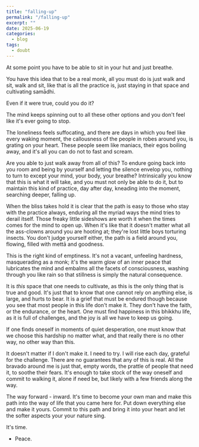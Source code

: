 ```yaml
--- 
title: "falling-up"
permalink: "/falling-up" 
excerpt: ""
date: 2025-06-19
categories:
  - blog
tags: 
  - doubt 
--- 
```


At some point you have to be able to sit in your hut and just breathe. 

You have this idea that to be a real monk, all you must do is just walk and sit, walk and sit, like that is all the practice is, just staying in that space and cultivating samādhi. 

Even if it were true, could you do it? 

The mind keeps spinning out to all these other options and you don't feel like it's ever going to stop. 

The loneliness feels suffocating, and there are days in which you feel like every waking moment, the callousness of the people in robes around you, is grating on your heart. These people seem like maniacs, their egos boiling away, and it's all you can do not to fast and scream. 

Are you able to just walk away from all of this? To endure going back into you room and being by yourself and letting the silence envelop you, nothing to turn to except your mind, your body, your breathe? Intrinsically you know that this is what it will take, and you must not only be able to do it, but to maintain this kind of practice, day after day, kneading into the moment, searching deeper, falling up. 

When the bliss takes hold it is clear that the path is easy to those who stay with the practice always, enduring all the myriad ways the mind tries to derail itself. Those freaky little sideshows are worth it when the times comes for the mind to open up. When it's like that it doesn't matter what all the ass-clowns around you are hooting at; they're lost little boys torturing insects. You don't judge yourself either, the path is a field around you, flowing, filled with mettā and goodness.  

This is the right kind of emptiness. It's not a vacant, unfeeling hardness,  masquerading as a monk; it's the warm glow of an inner peace that lubricates the mind and embalms all the facets of consciousness, washing through you like rain so that stillness is simply the natural consequence. 

It is *this* space that one needs to cultivate, as this is the only thing that is true and good. It's just that to know that one cannot rely on anything else, is large, and hurts to bear. It is a grief that must be endured though because you see that most people in this life don't make it. They don't have the faith, or the endurance, or the heart. One must find happiness in this bhikkhu life, as it is full of challenges, and the joy is all we have to keep us going. 

If one finds oneself in moments of quiet desperation, one must know that we choose this hardship no matter what, and that really there is no other way, no other way than this. 

It doesn't matter if I don't make it. I need to try. I will rise each day, grateful for the challenge. There are no guarantees that any of this is real. All the bravado around me is just that, empty words, the prattle of people that need it, to soothe their fears. It's enough to take stock of the way oneself and commit to walking it, alone if need be, but likely with a few friends along the way. 

The way forward - inward. It's time to become your own man and make this path into the way of life that you came here for. Put down everything else and make it yours. Commit to this path and bring it into your heart and let the softer aspects your your nature sing. 

It's time. 


- Peace. 
